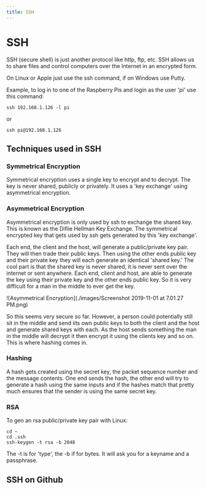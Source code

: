 ```yaml
---
title: SSH
---
```


# SSH

SSH (secure shell) is just another protocol like http, ftp, etc. SSH allows us to share files and control computers over the Internet in an encrypted form. 

On Linux or Apple just use the ssh command, if on Windows use Putty.

Example, to log in to one of the Raspberry Pis and login as the user 'pi' use this command:

```ssh 192.168.1.126 -l pi ```

or

```ssh pi@192.168.1.126```

## Techniques used in SSH

### Symmetrical Encryption

Symmetrical encryption uses a single key to encrypt and to decrypt. The key is never shared, publicly or privately. It uses a 'key exchange' using asymmetrical encryption.

### Asymmetrical Encryption

Asymmetrical encryption is only used by ssh to exchange the shared key. This is known as the Difiie Hellman Key Exchange. The symmetrical encrypted key that gets used by ssh gets generated by this 'key exchange'.

Each end, the client and the host, will generate a public/private key pair. They will then trade their public keys. Then using the other ends public key and their private key they will each generate an identical 'shared key.' The cool part is that the shared key is never shared, it is never sent over the internet or sent anywhere. Each end, client and host, are able to generate the key using their private key and the other ends public key. So it is very difficult for a man in the middle to ever get the key.

![Asymmetrical Encryption](./images/Screenshot 2019-11-01 at 7.01.27 PM.png)

So this seems very secure so far. However, a person could potentially still sit in the middle and send iits own public keys to both the client and the host and generate shared keys with each. As the host sends something the man in the middle will decrypt it then encrypt it using the clients key and so on. This is where hashing comes in.

### Hashing

A hash gets created using the secret key, the packet sequence number and the message contents. One end sends the hash, the other end will try to generate a hash using the same inputs and if the hashes match that pretty much ensures that the sender is using the same secret key.

### RSA

To gen an rsa public/private key pair with Linux:

```
cd ~
cd .ssh
ssh-keygen -t rsa -b 2048
```

The -t is for 'type', the -b if for bytes. It will ask you for a keyname and a passphrase.

## SSH on Github

